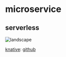 # microservice

## serverless

![landscape](https://landscape.cncf.io/images/serverless.png)

[knative](https://knative.dev/): [github](https://github.com/knative)